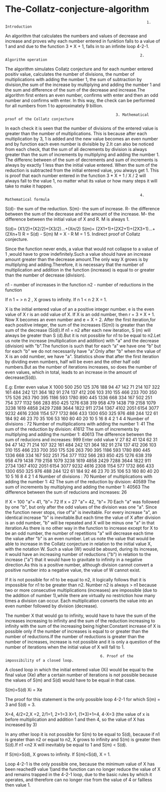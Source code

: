 # The-Collatz-conjecture-algorithm

                                                                    1. Introduction

An algorithm that calculates the numbers and values of decrease and increase and proves why each number entered in funktion falls to a value of 1 and and due to the function 3 * X + 1, falls in to an infinite loop 4-2-1.

                                                                 2. Algorithm operation
                                                              
                                                              
                                                              
The algorithm simulates Collatz conjecture and for each number entered positiv value, calculates the number of divisions, the number of multiplications with adding the number 1, the sum of subtraction by division,the sum of the increase by multiplying and adding the number 1 and the sum and difference of the sum of the decrease and increase.The algorithm first enters an even number, confirms with enter and then an odd number and confirms with enter. In this way, the check can be performed for all numbers from 1 to approximately 9 billion.


                                                      3. Mathematical proof of the Collatz conjecture
                                                      
                                                      
In each check it is seen that the number of divisions of the entered value is greater than the number of multiplications. This is because after each multiplication by 3, 1 is added and the new value becomes an even number  and by function each even number is divisible by 2.It can also be noticed from each check, that the sum of all decrements by division is always greater than the sum of increments by multiplying and adding the number 1. The differenc between of the sum of decrements and sum of increments is always  by exactly 1  less than the initial value entered.
When the sum of the reduction is subtracted from the initial entered value, you always get 1. This is proof that each number entered in the function 3 * X + 1 / X / 2 will always fall to the value 1, no matter what its value or how many steps it will take to make it happen.


                                                                 4. Mathematical formula
                                                                 
  S(d)- the sum of the reduction.   S(m)- the sum of increase.   R- the difference between the sum of the decrease and the amount of the increase. M-  the difference between the initial value of X and R. M  is always 1. 
  
  S(d)= (X1/2)+(X2/2)+(X3/2)...+(Xn/2)
  S(m)= (2X1+1)+(2X2+1)+(2X3+1)...+(2Xn+1)
  R = S(d) - S(m)
  M = X - R
  M = 1
                                                              5. Indirect proof of Collatz conjecture.
                                                                     
                                                                     
  Since the function never ends, a value that would not collapse to a value of 1 ,would have to grow indefinitely.Such a value should have an increase amount greater than the decrease amount.The only way X grows is by multiplying and adding.Therefore, it is necessary that the number of multiplication and addition in the function (increase) is equal to or greater than the number of decrease (division).
 
n1 - number of increases in the function
n2 - number of reductions in the function

If n 1 = > n 2 , X grows to infinity.
If n 1 < n 2 X = 1.

X is the initial entered value of an a positive integer number.
  e is the even value of X
  r is an odd value of X.
If X is an odd number, then r = 3 × X + 1.
Now X becomes an even number and e = X ÷ 2.
After the first iteration,for each positive integer, the sum of the increases (S(m)) is greater than the sum of the decrease (S(d)).If n1 = n2 after each new iteration, S (m) will always be greater than S (d).But it is not possible for n1 to be equal to n2.Let us note the increase (multiplication and addition) with "a" and the decrease (division) with "b".The function is such that for each “a” we have one “b” but for each "b" we do not necessarily have "a".Only after "b" when the value of X is an odd number, we have "a".
Statistics show that after the first iteration by dividing even numbers, half will be even and the other half odd numbers.But as the number of iterations increases, so does the number of even values, which in total, leads to an increase in the amount of decrease(S(d)).

E.g:
Enter even value X
1000
500
250
125
376
188
94
47
142
71
214
107
322
161
484
242
121
364
182
91
274
137
412
206
103
310
155
466
233
700
350
175
526
263
790
395
1186
593
1780
890
445
1336
668
334
167
502
251
754
377
1132
566
283
850
425
1276
638
319
958
479
1438
719
2158
1079
3238
1619
4858
2429
7288
3644
1822
911
2734
1367
4102
2051
6154
3077
9232
4616
2308
1154
577
1732
866
433
1300
650
325
976
488
244
122
61
184
92
46
23
70
35
106
53
160
80
40
20
10
5
16
8
4
2
1
4
4
Number of divisions :
72
Number of multiplications with adding the number 1:
41
The sum of the reduction by division:
41612
The sum of increments by multiplying and adding the number 1:
40613
The difference between the sum of reducions and increases:
999
Enter odd value V
27
82
41
124
62
31
94
47
142
71
214
107
322
161
484
242
121
364
182
91
274
137
412
206
103
310
155
466
233
700
350
175
526
263
790
395
1186
593
1780
890
445
1336
668
334
167
502
251
754
377
1132
566
283
850
425
1276
638
319
958
479
1438
719
2158
1079
3238
1619
4858
2429
7288
3644
1822
911
2734
1367
4102
2051
6154
3077
9232
4616
2308
1154
577
1732
866
433
1300
650
325
976
488
244
122
61
184
92
46
23
70
35
106
53
160
80
40
20
10
5
16
8
4
2
1
4
Number of divisions :
70
Number of multiplications with adding the number 1:
42
The sum of the reduction by division:
40589
The sum of increments by multiplying and adding the number 1:
40563
The difference between the sum of reducions and increases:
26

If X = 100
"a"= 41, "b"= 72
If x = 27
"a"= 42, "b"= 70
Each "a" was followed by one "b", but only after the odd values of the division was one "a".
Since the function never stops, rise of"a" is inevitable. For every increase "a", an identical increase "b" is inevitable.But each time the value of X after division is an odd number, "b" will be repeated and X will be minus one "a" in that iteration.As there is no other way in the function to increase except for X to be an odd number, the number of repetitions "a" will decrease each time the value after "b" is an even number.
Let us note the value that would be able to increase in the Collatz conjecture in relation to the initial value X, with the notation W.
Such a value (W) would be absurd, during its increase, it would have an increasing number of reductions ("b") in relation to the increase  ("a") that it would have to gravitate to infinity in a negative direction.As this is a positive number, although division cannot convert a positive number into a negative value, the value of W cannot exist.

If it is not possible for n1 to be equal to n2, it logically follows that it is impossible for n1 to be greater than n2.
Number n2 is always > n1 because two or more consecutive multiplications (increases) are impossible (due to the addition of number 1),while there are virtually no restriction how many times  a division can occur. Each multiplication converts the value into an even number followed by division (decrease).

 The number X that would go to infinity, would have to have the sum of the increases increasing  to infinity and the sum of the reduction increasing to infinity with the sum of the increasing being higher.Constant increase of X is possible only if the number of increases is equal to or greater than the number of reductions.If the number of reductions is greater than the number of increases, increase is not possible and it is only a question of the number of iterations when the initial value of X will fall to 1.
 
 
 
                                               6. Proof of the impossibility of a closed loop.
                                               
                                               
 A closed loop in which the initial entered value (Xi) would be equal to the final value (Xe) after a certain number of iterations is not possible because the values of S(m) and S(d) would have to be equal in that case.
 
 S(m)=S(d)
 Xi = Xe
 
 The proof for this statement is the only possible loop 4-2-1 for which S(m) = 3 and S(d) = 3.
 
 X=4, 4/2=2,X =2, 2/1=1, 2+1=3
 X=1, (1*3)+1=4, 4-X=3  (the value of x is before multiplication and addition 1 and then 4, so the value of X has increased by 3)
 
 In any other loop it is not possible for S(m) to be equal to S(d), because if n1 is greater than n2 or equal to n2, X grows to infinity and S(m) is greater then S(d).If n1 <n2 X will inevitably be equal to 1 and S(m) < S(d).
 
 If S(m)>S(d), X grows to infinity.
 If S(m)<S(d), X = 1.
 
 Loop 4-2-1 is the only possible one, because the minimum value of X has been reached9 value 1)and the function can no longer reduce the value of X and remains trapped in the 4-2-1 loop, due to the basic rules by which it operates, and therefore can no longer rise from the value of 4 or fallless then value 1.
 
 
 
 
 
 
 
 
